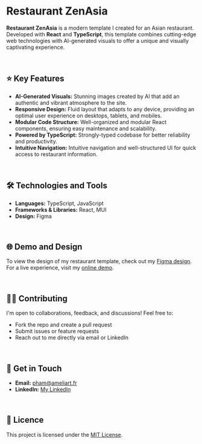 # Restaurant ZenAsia

**Restaurant ZenAsia** is a modern template I created for an Asian restaurant. Developed with **React** and **TypeScript**, this template combines cutting-edge web technologies with AI-generated visuals to offer a unique and visually captivating experience.

<br/>

## ⭐ Key Features
- **AI-Generated Visuals:** Stunning images created by AI that add an authentic and vibrant atmosphere to the site.
- **Responsive Design:** Fluid layout that adapts to any device, providing an optimal user experience on desktops, tablets, and mobiles.
- **Modular Code Structure:** Well-organized and modular React components, ensuring easy maintenance and scalability.
- **Powered by TypeScript:** Strongly-typed codebase for better reliability and productivity.
- **Intuitive Navigation:** Intuitive navigation and well-structured UI for quick access to restaurant information.

<br/>

## 🛠️ Technologies and Tools
- **Languages:** TypeScript, JavaScript
- **Frameworks & Libraries:** React, MUI
- **Design:** Figma

<br/>

## 🌐 Demo and Design
To view the design of my restaurant template, check out my [Figma design](https://www.figma.com/proto/j2u9A8Ni65LVpMZGTlwmHu/Restaurant-template?page-id=6%3A5805&type=design&node-id=6-5810&viewport=466%2C364%2C0.06&t=is6zFKzjnG7B5nf0-1&scaling=min-zoom&mode=design).  
For a live experience, visit my [online demo](https://ap-restaurant-template.vercel.app/).

<br/>

## 👨‍💻 Contributing
I'm open to collaborations, feedback, and discussions! Feel free to:
- Fork the repo and create a pull request
- Submit issues or feature requests
- Reach out to me directly via email or LinkedIn

<br/>

## 📩 Get in Touch
- **Email:** [pham@ameliart.fr](mailto:pham@ameliart.fr)
- **LinkedIn:** [My LinkedIn](https://www.linkedin.com/in/amelia-huong-pham/)

<br/>

## 📜 Licence
This project is licensed under the [MIT License](https://opensource.org/licenses/MIT).
